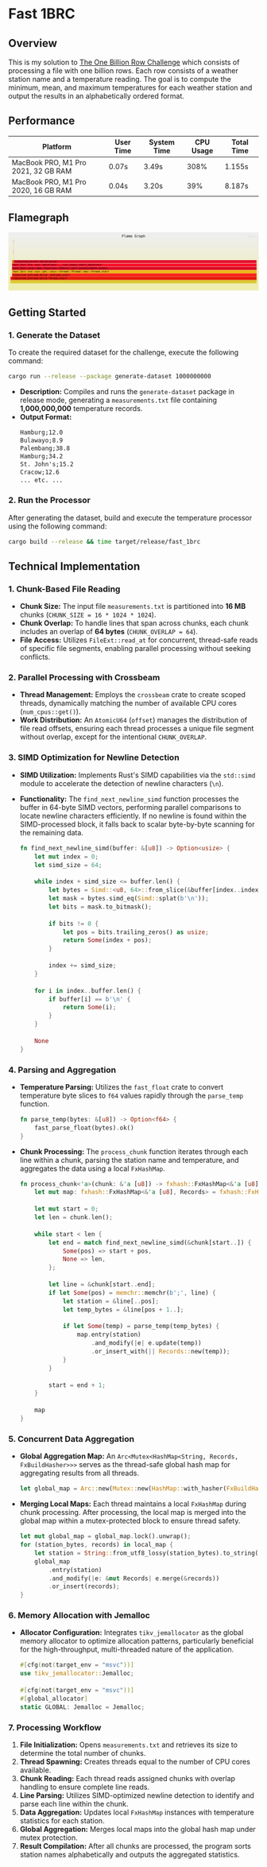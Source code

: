 # Fast 1BRC

## Overview

This is my solution to [The One Billion Row Challenge](https://github.com/gunnarmorling/1brc) which consists of processing a file with one billion rows.
Each row consists of a weather station name and a temperature reading. The goal is to compute the minimum, mean, and maximum temperatures for each weather station and output the results in an alphabetically ordered format.

## Performance

| **Platform**                        | **User Time** | **System Time** | **CPU Usage** | **Total Time** |
| ----------------------------------- | ------------- | --------------- | ------------- | -------------- |
| MacBook PRO, M1 Pro 2021, 32 GB RAM | 0.07s         | 3.49s           | 308%          | 1.155s         |
| MacBook PRO, M1 Pro 2020, 16 GB RAM | 0.04s         | 3.20s           | 39%           | 8.187s         |

## Flamegraph

![Flamegraph](flamegraph.svg)

## Getting Started

### 1. Generate the Dataset

To create the required dataset for the challenge, execute the following command:

```bash
cargo run --release --package generate-dataset 1000000000
```

- **Description:** Compiles and runs the `generate-dataset` package in release mode, generating a `measurements.txt` file containing **1,000,000,000** temperature records.
- **Output Format:**
  ```
  Hamburg;12.0
  Bulawayo;8.9
  Palembang;38.8
  Hamburg;34.2
  St. John's;15.2
  Cracow;12.6
  ... etc. ...
  ```

### 2. Run the Processor

After generating the dataset, build and execute the temperature processor using the following command:

```bash
cargo build --release && time target/release/fast_1brc
```

## Technical Implementation

### 1. Chunk-Based File Reading

- **Chunk Size:** The input file `measurements.txt` is partitioned into **16 MB** chunks (`CHUNK_SIZE = 16 * 1024 * 1024`).
- **Chunk Overlap:** To handle lines that span across chunks, each chunk includes an overlap of **64 bytes** (`CHUNK_OVERLAP = 64`).
- **File Access:** Utilizes `FileExt::read_at` for concurrent, thread-safe reads of specific file segments, enabling parallel processing without seeking conflicts.

### 2. Parallel Processing with Crossbeam

- **Thread Management:** Employs the `crossbeam` crate to create scoped threads, dynamically matching the number of available CPU cores (`num_cpus::get()`).
- **Work Distribution:** An `AtomicU64` (`offset`) manages the distribution of file read offsets, ensuring each thread processes a unique file segment without overlap, except for the intentional `CHUNK_OVERLAP`.

### 3. SIMD Optimization for Newline Detection

- **SIMD Utilization:** Implements Rust's SIMD capabilities via the `std::simd` module to accelerate the detection of newline characters (`\n`).
- **Functionality:** The `find_next_newline_simd` function processes the buffer in 64-byte SIMD vectors, performing parallel comparisons to locate newline characters efficiently. If no newline is found within the SIMD-processed block, it falls back to scalar byte-by-byte scanning for the remaining data.

  ```rust
  fn find_next_newline_simd(buffer: &[u8]) -> Option<usize> {
      let mut index = 0;
      let simd_size = 64;

      while index + simd_size <= buffer.len() {
          let bytes = Simd::<u8, 64>::from_slice(&buffer[index..index + simd_size]);
          let mask = bytes.simd_eq(Simd::splat(b'\n'));
          let bits = mask.to_bitmask();

          if bits != 0 {
              let pos = bits.trailing_zeros() as usize;
              return Some(index + pos);
          }

          index += simd_size;
      }

      for i in index..buffer.len() {
          if buffer[i] == b'\n' {
              return Some(i);
          }
      }

      None
  }
  ```

### 4. Parsing and Aggregation

- **Temperature Parsing:** Utilizes the `fast_float` crate to convert temperature byte slices to `f64` values rapidly through the `parse_temp` function.

  ```rust
  fn parse_temp(bytes: &[u8]) -> Option<f64> {
      fast_parse_float(bytes).ok()
  }
  ```

- **Chunk Processing:** The `process_chunk` function iterates through each line within a chunk, parsing the station name and temperature, and aggregates the data using a local `FxHashMap`.

  ```rust
  fn process_chunk<'a>(chunk: &'a [u8]) -> fxhash::FxHashMap<&'a [u8], Records> {
      let mut map: fxhash::FxHashMap<&'a [u8], Records> = fxhash::FxHashMap::default();

      let mut start = 0;
      let len = chunk.len();

      while start < len {
          let end = match find_next_newline_simd(&chunk[start..]) {
              Some(pos) => start + pos,
              None => len,
          };

          let line = &chunk[start..end];
          if let Some(pos) = memchr::memchr(b';', line) {
              let station = &line[..pos];
              let temp_bytes = &line[pos + 1..];

              if let Some(temp) = parse_temp(temp_bytes) {
                  map.entry(station)
                      .and_modify(|e| e.update(temp))
                      .or_insert_with(|| Records::new(temp));
              }
          }

          start = end + 1;
      }

      map
  }
  ```

### 5. Concurrent Data Aggregation

- **Global Aggregation Map:** An `Arc<Mutex<HashMap<String, Records, FxBuildHasher>>>` serves as the thread-safe global hash map for aggregating results from all threads.

  ```rust
  let global_map = Arc::new(Mutex::new(HashMap::with_hasher(FxBuildHasher::default())));
  ```

- **Merging Local Maps:** Each thread maintains a local `FxHashMap` during chunk processing. After processing, the local map is merged into the global map within a mutex-protected block to ensure thread safety.

  ```rust
  let mut global_map = global_map.lock().unwrap();
  for (station_bytes, records) in local_map {
      let station = String::from_utf8_lossy(station_bytes).to_string();
      global_map
          .entry(station)
          .and_modify(|e: &mut Records| e.merge(&records))
          .or_insert(records);
  }
  ```

### 6. Memory Allocation with Jemalloc

- **Allocator Configuration:** Integrates `tikv_jemallocator` as the global memory allocator to optimize allocation patterns, particularly beneficial for the high-throughput, multi-threaded nature of the application.

  ```rust
  #[cfg(not(target_env = "msvc"))]
  use tikv_jemallocator::Jemalloc;

  #[cfg(not(target_env = "msvc"))]
  #[global_allocator]
  static GLOBAL: Jemalloc = Jemalloc;
  ```

### 7. Processing Workflow

1. **File Initialization:** Opens `measurements.txt` and retrieves its size to determine the total number of chunks.
2. **Thread Spawning:** Creates threads equal to the number of CPU cores available.
3. **Chunk Reading:** Each thread reads assigned chunks with overlap handling to ensure complete line reads.
4. **Line Parsing:** Utilizes SIMD-optimized newline detection to identify and parse each line within the chunk.
5. **Data Aggregation:** Updates local `FxHashMap` instances with temperature statistics for each station.
6. **Global Aggregation:** Merges local maps into the global hash map under mutex protection.
7. **Result Compilation:** After all chunks are processed, the program sorts station names alphabetically and outputs the aggregated statistics.
